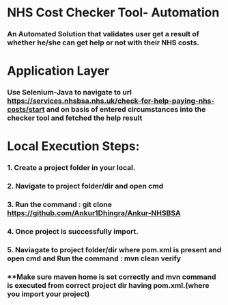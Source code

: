 # NHS Cost Checker Tool- Automation
### An Automated Solution that validates user get a result of whether he/she can get help or not with their NHS costs.

# Application Layer
### Use Selenium-Java to navigate to url https://services.nhsbsa.nhs.uk/check-for-help-paying-nhs-costs/start and on basis of entered circumstances into the checker tool and fetched the help result

# Local Execution Steps:
### 1. Create a project folder in your local.
### 2. Navigate to project folder/dir and open cmd
### 3. Run the command : git clone https://github.com/Ankur1Dhingra/Ankur-NHSBSA
### 4. Once project is successfully import.
### 5. Naviagate to project folder/dir where pom.xml is present and open cmd and Run the command : mvn clean verify

### **Make sure maven home is set correctly and mvn command is executed from correct project dir having pom.xml.(where you import your project)

